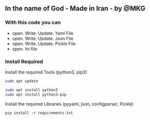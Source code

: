## In the name of God - Made in Iran - by @MKG


### With this code you can
* open. Write. Update. Yaml   File
* open. Write. Update. Json   File
* open. Write. Update. Pickle File
* open. Ini file




### Install Required

Install the required Tools (python3, pip3)
```Bash
sudo apt update

sudo apt install python3
sudo apt install python3-pip
```


Install the required Libraries (pyyaml, json, configparser, Pickle)
```Terminal
pip install -r requirements.txt
```
